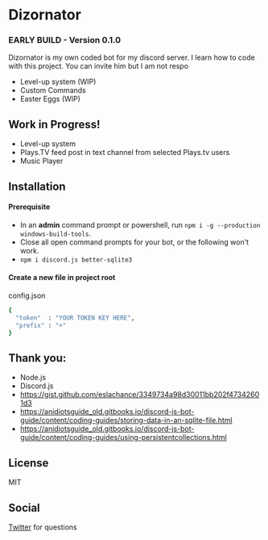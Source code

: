 # Dizornator
### EARLY BUILD - Version 0.1.0

Dizornator is my own coded bot for my discord server. I learn how to code with this project. You can invite him but I am not respo

  - Level-up system (WIP)
  - Custom Commands
  - Easter Eggs (WIP)

## Work in Progress!

  - Level-up system
  - Plays.TV feed post in text channel from selected Plays.tv users
  - Music Player

## Installation  
#### Prerequisite
 - In an **admin** command prompt or powershell, run `npm i -g --production windows-build-tools`. 
 -  Close all open command prompts for your bot, or the following won't work.
 - `npm i discord.js better-sqlite3`


#### Create a new file in project root
config.json

```sh
{
  "token"  : "YOUR TOKEN KEY HERE",
  "prefix" : "+"
}
```

## Thank you:
  - Node.js
  - Discord.js
  - https://gist.github.com/eslachance/3349734a98d30011bb202f47342601d3
  - https://anidiotsguide_old.gitbooks.io/discord-js-bot-guide/content/coding-guides/storing-data-in-an-sqlite-file.html
  - https://anidiotsguide_old.gitbooks.io/discord-js-bot-guide/content/coding-guides/using-persistentcollections.html

## License
MIT

## Social
[Twitter](https://twitter.com/SuperDizor) for questions
